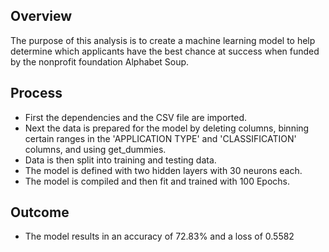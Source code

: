 ## Overview

The purpose of this analysis is to create a machine learning model to help determine which applicants have the best chance at success when funded by the nonprofit foundation Alphabet Soup. 

## Process

* First the dependencies and the CSV file are imported. 
* Next the data is prepared for the model by deleting columns, binning certain ranges in the 'APPLICATION TYPE' and 'CLASSIFICATION' columns, and using get_dummies.
* Data is then split into training and testing data. 
* The model is defined with two hidden layers with 30 neurons each. 
* The model is compiled and then fit and trained with 100 Epochs. 

## Outcome
* The model results in an accuracy of 72.83% and a loss of 0.5582